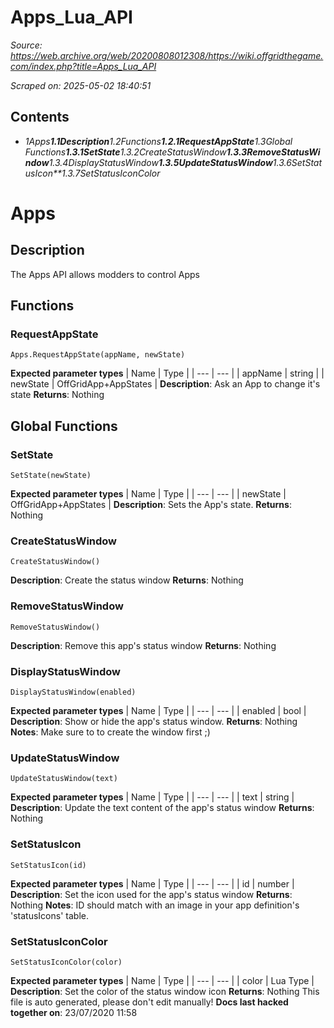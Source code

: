 # Apps_Lua_API

*Source: https://web.archive.org/web/20200808012308/https://wiki.offgridthegame.com/index.php?title=Apps_Lua_API*

*Scraped on: 2025-05-02 18:40:51*

## Contents
* *1Apps**1.1Description**1.2Functions**1.2.1RequestAppState**1.3Global Functions**1.3.1SetState**1.3.2CreateStatusWindow**1.3.3RemoveStatusWindow**1.3.4DisplayStatusWindow**1.3.5UpdateStatusWindow**1.3.6SetStatusIcon**1.3.7SetStatusIconColor*
# Apps
## Description
The Apps API allows modders to control Apps
## Functions
### RequestAppState
```
Apps.RequestAppState(appName, newState)
```
**Expected parameter types**
| Name | Type |
| --- | --- |
| appName | string |
| newState | OffGridApp+AppStates |
**Description**: Ask an App to change it's state
**Returns**: Nothing
## Global Functions
### SetState
```
SetState(newState)
```
**Expected parameter types**
| Name | Type |
| --- | --- |
| newState | OffGridApp+AppStates |
**Description**: Sets the App's state.
**Returns**: Nothing
### CreateStatusWindow
```
CreateStatusWindow()
```
**Description**: Create the status window
**Returns**: Nothing
### RemoveStatusWindow
```
RemoveStatusWindow()
```
**Description**: Remove this app's status window
**Returns**: Nothing
### DisplayStatusWindow
```
DisplayStatusWindow(enabled)
```
**Expected parameter types**
| Name | Type |
| --- | --- |
| enabled | bool |
**Description**: Show or hide the app's status window.
**Returns**: Nothing
**Notes**: Make sure to to create the window first ;)
### UpdateStatusWindow
```
UpdateStatusWindow(text)
```
**Expected parameter types**
| Name | Type |
| --- | --- |
| text | string |
**Description**: Update the text content of the app's status window
**Returns**: Nothing
### SetStatusIcon
```
SetStatusIcon(id)
```
**Expected parameter types**
| Name | Type |
| --- | --- |
| id | number |
**Description**: Set the icon used for the app's status window
**Returns**: Nothing
**Notes**: ID should match with an image in your app definition's 'statusIcons' table.
### SetStatusIconColor
```
SetStatusIconColor(color)
```
**Expected parameter types**
| Name | Type |
| --- | --- |
| color | Lua Type |
**Description**: Set the color of the status window icon
**Returns**: Nothing
This file is auto generated, please don't edit manually!
**Docs last hacked together on**: 23/07/2020 11:58